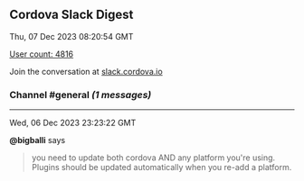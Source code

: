 ## Cordova Slack Digest
Thu, 07 Dec 2023 08:20:54 GMT

[User count: 4816](https://cordova.slack.com/)


Join the conversation at [slack.cordova.io](http://slack.cordova.io/)

### __Channel #general__ _(1 messages)_
---

Wed, 06 Dec 2023 23:23:22 GMT

__@bigballi__ says 
> you need to update both cordova AND any platform you're using. Plugins should be updated automatically when you re-add a platform.
> 
